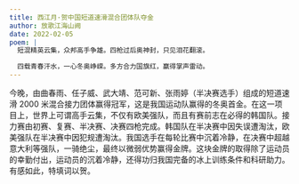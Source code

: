 ```yaml
---
title: 西江月·贺中国短道速滑混合团体队夺金
author: 放歌江海山阙
date: 2022-02-05
poem: |
  短混精英云集，众邦高手争雄。四枪过后奥神封，只见泪花翻滚。

  四载青春汗水，一心冬奥峥嵘。多方合力国旗红，赢得掌声雷动。
---
```


今晚，由曲春雨、任子威、武大靖、范可新、张雨婷（半决赛选手）组成的短道速滑 2000 米混合接力团体赢得冠军，这是我国运动队赢得的冬奥首金。在这一项目上，世界上可谓高手云集，不仅有欧美强队，而且有赛前志在必得的韩国队。接力赛由初赛、复赛、半决赛、决赛四枪完成。韩国队在半决赛中因失误遭淘汰，欧美强队在半决赛中因犯规遭淘汰。我国选手在每轮比赛中沉着冷静，在决赛中超越意大利等强队，一骑绝尘，最终以微弱优势赢得金牌。这块金牌的取得除了运动员的幸勤付出，运动员的沉着冷静，还得功归我国完备的冰上训练条件和科研助力。有感如此，特填词以贺。
